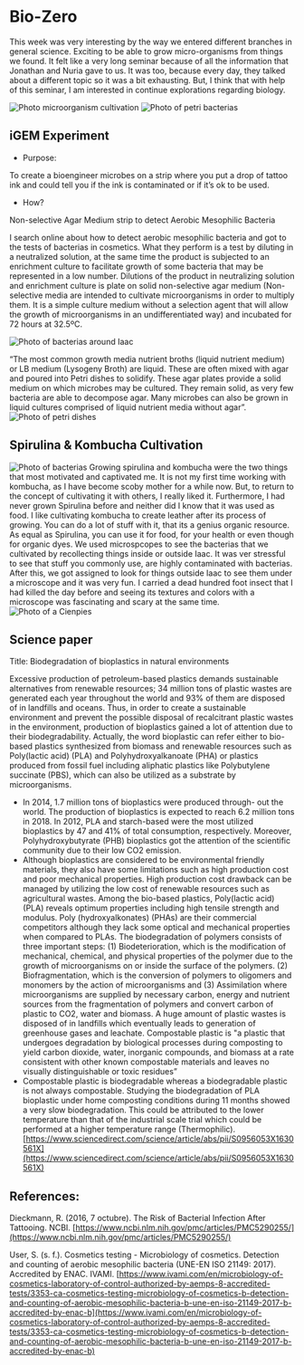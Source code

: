 
# Bio-Zero

This week was very interesting by the way we entered different branches in general science. Exciting to be able to grow micro-organisms from things we found. It felt like a very long seminar because of all the information that Jonathan and Nuria gave to us. It was too, because every day, they talked about a different topic so it was a bit exhausting. But, I think that with help of this seminar, I am interested in continue explorations regarding biology.

<img src= "../../../images/mediasamples.jpg" alt="Photo microorganism cultivation">
<img src= "../../../images/petri.jpg" alt="Photo of petri bacterias">

## iGEM Experiment

- Purpose:

To create a bioengineer microbes on a strip where you put a drop of tattoo ink and could tell you if the ink is contaminated or if it’s ok to be used.

- How?

Non-selective Agar Medium strip to detect Aerobic Mesophilic Bacteria 

I search online about how to detect  aerobic mesophilic bacteria and got to the tests of bacterias in cosmetics. What they perform is a test by diluting in a neutralized solution, at the same time the product is subjected to an enrichment culture to facilitate growth of some bacteria that may be represented in a low number. Dilutions of the product in neutralizing solution and enrichment culture is plate on solid non-selective agar medium (Non-selective media are intended to cultivate microorganisms in order to multiply them. It is a simple culture medium without a selection agent that will allow the growth of microorganisms in an undifferentiated way) and incubated for 72 hours at 32.5ºC.

<img src= "../../../images/bacterias.jpg" alt="Photo of bacterias around Iaac">

“The most common growth media nutrient broths (liquid nutrient medium) or LB medium (Lysogeny Broth) are liquid. These are often mixed with agar and poured into Petri dishes to solidify. These agar plates provide a solid medium on which microbes may be cultured. They remain solid, as very few bacteria are able to decompose agar. Many microbes can also be grown in liquid cultures comprised of liquid nutrient media without agar”.
<img src= "../../../images/Sembra_en_estria.svg.png" alt="Photo of petri dishes">


## Spirulina & Kombucha Cultivation 
<img src= "../../../images/spirulina.png" alt="Photo of bacterias">
Growing spirulina and kombucha were the two things that most motivated and captivated me. It is not my first time working with kombucha, as I have become scoby mother for a while now. But, to return to the concept of cultivating it with others, I really liked it. Furthermore, I had never grown Spirulina before and neither did I know that it was used as food.
I like cultivating kombucha to create leather after its process of growing. You can do a lot of stuff with it, that its a genius organic resource. As equal as Spirulina, you can use it for food, for your health or even though for organic dyes.
We used microspcopes to see the bacterias that we cultivated by recollecting things inside or outside Iaac. It was ver stressful to see that stuff you commonly use, are highly contaminated with bacterias.
After this, we got assigned to look for things outside Iaac to see them under a microscope and it was very fun. I carried a dead hundred foot insect that I had killed the day before and seeing its textures and colors with a microscope was fascinating and scary at the same time.
<img src= "../../../images/cienpie.png" alt="Photo of a Cienpies">

## Science paper

Title: Biodegradation of bioplastics in natural environments

Excessive production of petroleum-based plastics demands sustainable alternatives from renewable resources; 34 million tons of plastic wastes are generated each year throughout the world and 93% of them are disposed of in landfills and oceans. Thus, in order to create a sustainable environment and prevent the possible disposal of recalcitrant plastic wastes in the environment, production of bioplastics gained a lot of attention due to their biodegradability. Actually, the word bioplastic can refer either to bio-based plastics synthesized from biomass and renewable resources such as Poly(lactic acid) (PLA) and Polyhydroxyalkanoate (PHA) or plastics produced from fossil fuel including aliphatic plastics like Polybutylene succinate (PBS), which can also be utilized as a substrate by microorganisms.

- In 2014, 1.7 million tons of bioplastics were produced through- out the world. The production of bioplastics is expected to reach 6.2 million tons in 2018. In 2012, PLA and starch-based were the most utilized bioplastics by 47 and 41% of total consumption, respectively. Moreover, Polyhydroxybutyrate (PHB) bioplastics got the attention of the scientific community due to their low CO2 emission. 
- Although bioplastics are considered to be environmental friendly materials, they also have some limitations such as high production cost and poor mechanical properties. High production cost drawback can be managed by utilizing the low cost of renewable resources such as agricultural wastes. Among the bio-based plastics, Poly(lactic acid) (PLA) reveals optimum properties including high tensile strength and modulus. Poly (hydroxyalkonates) (PHAs) are their commercial competitors although they lack some optical and mechanical properties when compared to PLAs. 
The biodegradation of polymers consists of three important steps: (1) Biodeterioration, which is the modification of mechanical, chemical, and physical properties of the polymer due to the growth of microorganisms on or inside the surface of the polymers. (2) Biofragmentation, which is the conversion of polymers to oligomers and monomers by the action of microorganisms and (3) Assimilation where microorganisms are supplied by necessary carbon, energy and nutrient sources from the fragmentation of polymers and convert carbon of plastic to CO2, water and biomass. 
A huge amount of plastic wastes is disposed of in landfills which eventually leads to generation of greenhouse gases and leachate. 
Compostable plastic is "a plastic that undergoes degradation by biological processes during composting to yield carbon dioxide, water, inorganic compounds, and biomass at a rate consistent with other known compostable materials and leaves no visually distinguishable or toxic residues” 
- Compostable plastic is biodegradable whereas a biodegradable plastic is not always compostable.
Studying the biodegradation of PLA bioplastic under home composting conditions during 11 months showed a very slow biodegradation. This could be attributed to the lower temperature than that of the industrial scale trial which could be performed at a higher temperature range (Thermophilic). 
[https://www.sciencedirect.com/science/article/abs/pii/S0956053X1630561X](https://www.sciencedirect.com/science/article/abs/pii/S0956053X1630561X)



## References:

Dieckmann, R. (2016, 7 octubre). The Risk of Bacterial Infection After Tattooing. NCBI. [https://www.ncbi.nlm.nih.gov/pmc/articles/PMC5290255/](https://www.ncbi.nlm.nih.gov/pmc/articles/PMC5290255/)

User, S. (s. f.). Cosmetics testing - Microbiology of cosmetics. Detection and counting of aerobic mesophilic bacteria (UNE-EN ISO 21149: 2017). Accredited by ENAC. IVAMI. [https://www.ivami.com/en/microbiology-of-cosmetics-laboratory-of-control-authorized-by-aemps-8-accredited-tests/3353-ca-cosmetics-testing-microbiology-of-cosmetics-b-detection-and-counting-of-aerobic-mesophilic-bacteria-b-une-en-iso-21149-2017-b-accredited-by-enac-b](https://www.ivami.com/en/microbiology-of-cosmetics-laboratory-of-control-authorized-by-aemps-8-accredited-tests/3353-ca-cosmetics-testing-microbiology-of-cosmetics-b-detection-and-counting-of-aerobic-mesophilic-bacteria-b-une-en-iso-21149-2017-b-accredited-by-enac-b)

